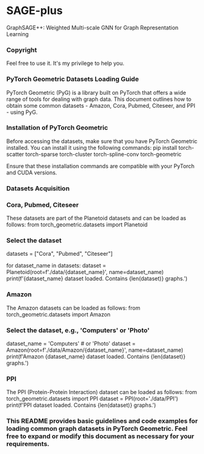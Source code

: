 # SAGE-plus
GraphSAGE++: Weighted Multi-scale GNN for Graph Representation Learning

### Copyright

Feel free to use it. It's my privilege to help you.

### PyTorch Geometric Datasets Loading Guide

PyTorch Geometric (PyG) is a library built on PyTorch that offers a wide range of tools for dealing with graph data. This document outlines how to obtain some common datasets - Amazon, Cora, Pubmed, Citeseer, and PPI - using PyG.

### Installation of PyTorch Geometric
Before accessing the datasets, make sure that you have PyTorch Geometric installed. You can install it using the following commands:
pip install torch-scatter torch-sparse torch-cluster torch-spline-conv torch-geometric

Ensure that these installation commands are compatible with your PyTorch and CUDA versions.

### Datasets Acquisition
### Cora, Pubmed, Citeseer
These datasets are part of the Planetoid datasets and can be loaded as follows:
from torch_geometric.datasets import Planetoid

### Select the dataset
datasets = ["Cora", "Pubmed", "Citeseer"]

for dataset_name in datasets:
    dataset = Planetoid(root=f'./data/{dataset_name}', name=dataset_name)
    print(f'{dataset_name} dataset loaded. Contains {len(dataset)} graphs.')

### Amazon
The Amazon datasets can be loaded as follows:
from torch_geometric.datasets import Amazon

### Select the dataset, e.g., 'Computers' or 'Photo'
dataset_name = 'Computers'  # or 'Photo'
dataset = Amazon(root=f'./data/Amazon/{dataset_name}', name=dataset_name)
print(f'Amazon {dataset_name} dataset loaded. Contains {len(dataset)} graphs.')

### PPI
The PPI (Protein-Protein Interaction) dataset can be loaded as follows:
from torch_geometric.datasets import PPI
dataset = PPI(root='./data/PPI')
print(f'PPI dataset loaded. Contains {len(dataset)} graphs.')

### This README provides basic guidelines and code examples for loading common graph datasets in PyTorch Geometric. Feel free to expand or modify this document as necessary for your requirements.
